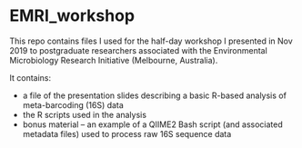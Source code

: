 # EMRI_workshop
This repo contains files I used for the half-day workshop I presented in Nov 2019 to postgraduate researchers associated with the Environmental Microbiology Research Initiative (Melbourne, Australia).

It contains:
+ a file of the presentation slides describing a basic R-based analysis of meta-barcoding (16S) data
+ the R scripts used in the analysis
+ bonus material – an example of a QIIME2 Bash script (and associated metadata files) used to process raw 16S sequence data
